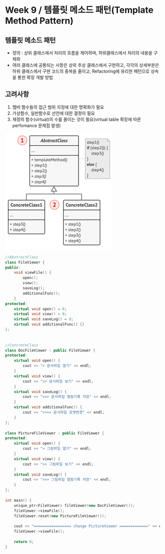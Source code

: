 # Week 9 / 템플릿 메소드 패턴(Template Method Pattern)

## 템플릿 메소드 패턴
- 정의 : 상위 클래스에서 처리의 흐름을 제어하며, 하위클래스에서 처리의 내용을 구체화
- 여러 클래스에 공통되는 사항은 상위 추상 클래스에서 구현하고, 각각의 상세부분은 하위 클래스에서 구현
코드의 중복을 줄이고, Refactoring에 유리한 패턴으로 상속을 통한 확장 개발 방법

## 고려사항
1. 멤버 함수들의 접근 범위 지정에 대한 명확화가 필요
2. 가상함수, 일반함수로 선언에 대한 결정이 필요
3. 재정의 함수(virtual)의 수를 줄이는 것이 필요(virtual table 확장에 따른 perfomance 문제점 발생)

![01](https://github.com/canyuo/canyuo.github.io/blob/main/DesignPattern/week9_image1.png)

```cpp
//AbstractClass
class FileViewer {
public:
	void viewFile() {
		open();
		view();
		saveLog();
		additionalFunc();
	}
protected:
	virtual void open() = 0;
	virtual void view() = 0;
	virtual void saveLog() = 0;
	virtual void additionalFunc() {}
};


//ConcreteClass
class DocFileViewer : public FileViewer {
protected:
	virtual void open() {
		cout << "> 문서파일 열기" << endl;
	}
	virtual void view() {
		cout << ">> 문서파일 보기" << endl;
	}
	virtual void saveLog() {
		cout << ">>> 문서파일 열람기록 저장" << endl;
	}
	virtual void additionalFunc() {
		cout << ">>>> 문서파일 포멧변경" << endl;
	}
};

class PictureFileViewer : public FileViewer {
protected:
	virtual void open() {
		cout << "> 그림파일 열기" << endl;
	}
	virtual void view() {
		cout << ">> 그림파일 보기" << endl;
	}
	virtual void saveLog() {
		cout << ">>> 그림파일 열람기록 저장" << endl;
	}
};

int main() {
	unique_ptr<FileViewer> fileViewer(new DocFileViewer());
	fileViewer->viewFile();
	fileViewer.reset(new PictureFileViewer());

	cout << "================= change PictureViewer =============" << endl;
	fileViewer->viewFile();

	return 0;
}
```
